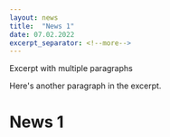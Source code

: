 ```yaml
---
layout: news
title:  "News 1"
date: 07.02.2022
excerpt_separator: <!--more-->
---
```


Excerpt with multiple paragraphs

Here's another paragraph in the excerpt.
<!--more-->

# News 1